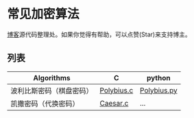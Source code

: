 # 常见加密算法

[博客](http://www.lellansin.com/tutorials/ciphers)源代码整理处。如果你觉得有帮助，可以点赞(Star)来支持博主。

## 列表

| Algorithms      | C      | python  |  
|-----------------|--------|---------|
| 波利比斯密码（棋盘密码）|[Polybius.c](https://github.com/Lellansin/cipher-examples/blob/master/c/Polybius.c) | [Polybius.py](https://github.com/Lellansin/cipher-examples/blob/master/python/Polybius.py) 
| 凯撒密码（代换密码）|[Caesar.c](https://github.com/Lellansin/cipher-examples/blob/master/c/Caesar.c) | ...
